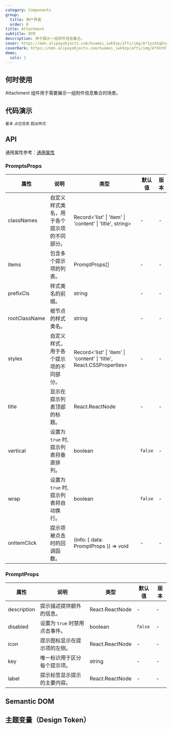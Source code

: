 ```yaml
---
category: Components
group:
  title: 用户界面
  order: 0
title: Attachment
subtitle: 附件
description: 用于展示一组附件信息集合。
cover: https://mdn.alipayobjects.com/huamei_iwk9zp/afts/img/A*1ysXSqEnAckAAAAAAAAAAAAADgCCAQ/original
coverDark: https://mdn.alipayobjects.com/huamei_iwk9zp/afts/img/A*EkYUTotf-eYAAAAAAAAAAAAADgCCAQ/original
demo:
  cols: 1
---
```


## 何时使用

Attachment 组件用于需要展示一组附件信息集合的场景。

## 代码演示

<!-- prettier-ignore -->
<code src="./demo/basic.tsx">基本</code>
<code src="./demo/placeholder.tsx">占位信息</code>
<code src="./demo/overflow.tsx">超出样式</code>

## API

通用属性参考：[通用属性](/docs/react/common-props)

### PromptsProps

| 属性 | 说明 | 类型 | 默认值 | 版本 |
| --- | --- | --- | --- | --- |
| classNames | 自定义样式类名，用于各个提示项的不同部分。 | Record<'list' \| 'item' \| 'content' \| 'title', string> | - | - |
| items | 包含多个提示项的列表。 | PromptProps[] | - | - |
| prefixCls | 样式类名的前缀。 | string | - | - |
| rootClassName | 根节点的样式类名。 | string | - | - |
| styles | 自定义样式，用于各个提示项的不同部分。 | Record<'list' \| 'item' \| 'content' \| 'title', React.CSSProperties> | - | - |
| title | 显示在提示列表顶部的标题。 | React.ReactNode | - | - |
| vertical | 设置为 `true` 时, 提示列表将垂直排列。 | boolean | `false` | - |
| wrap | 设置为 `true` 时, 提示列表将自动换行。 | boolean | `false` | - |
| onItemClick | 提示项被点击时的回调函数。 | (info: { data: PromptProps }) => void | - | - |

### PromptProps

| 属性        | 说明                           | 类型            | 默认值  | 版本 |
| ----------- | ------------------------------ | --------------- | ------- | ---- |
| description | 提示描述提供额外的信息。       | React.ReactNode | -       | -    |
| disabled    | 设置为 `true` 时禁用点击事件。 | boolean         | `false` | -    |
| icon        | 提示图标显示在提示项的左侧。   | React.ReactNode | -       | -    |
| key         | 唯一标识用于区分每个提示项。   | string          | -       | -    |
| label       | 提示标签显示提示的主要内容。   | React.ReactNode | -       | -    |

## Semantic DOM

<code src="./demo/_semantic.tsx" simplify="true"></code>

## 主题变量（Design Token）

<ComponentTokenTable component="Prompts"></ComponentTokenTable>
